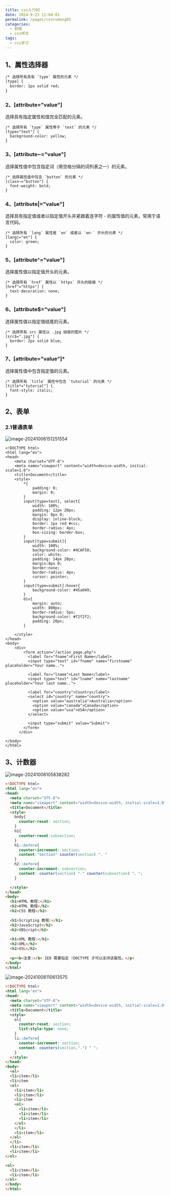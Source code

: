 ```yaml
---
title: css入门02
date: 2024-9-23 11:04:01
permalink: /pages/cssrumeng02
categories: 
  - 前端
  - css样式
tags: 
  - css学习
---
```

## 1、属性选择器
```html
/* 选择所有具有 `type` 属性的元素 */
[type] {
  border: 1px solid red;
}
```
### 2、[attribute="value"]

选择具有指定属性和值完全匹配的元素。

```
/* 选择所有 `type` 属性等于 `text` 的元素 */
[type="text"] {
  background-color: yellow;
}
```

### 3、[attribute~="value"]

选择属性值中包含指定词（用空格分隔的词列表之一）的元素。

```
/* 选择属性值中包含 `button` 的元素 */
[class~="button"] {
  font-weight: bold;
}
```

### 4、[attribute|="value"]

选择具有指定值或者以指定值开头并紧跟着连字符 - 的属性值的元素，常用于语言代码。

```
/* 选择所有 `lang` 属性是 `en` 或者以 `en-` 开头的元素 */
[lang|="en"] {
  color: green;
}
```

### 5、[attribute^="value"]

选择属性值以指定值开头的元素。

```
/* 选择所有 `href` 属性以 `https` 开头的链接 */
[href^="https"] {
  text-decoration: none;
}
```

### 6、[attribute$="value"]

选择属性值以指定值结尾的元素。

```
/* 选择所有 src 属性以 .jpg 结尾的图片 */
[src$=".jpg"] {
  border: 2px solid blue;
}
```

### 7、[attribute="value"]*

选择属性值中包含指定值的元素。

```
/* 选择所有 `title` 属性中包含 `tutorial` 的元素 */
[title*="tutorial"] {
  font-style: italic;
}
```















## 2、表单

### 2.1普通表单

![image-20241006151251554](assets/image-20241006151251554.png)

```
<!DOCTYPE html>
<html lang="en">
<head>
    <meta charset="UTF-8">
    <meta name="viewport" content="width=device-width, initial-scale=1.0">
    <title>Document</title>
    <style>
        *{
            padding: 0;
            margin: 0;
        }
        input[type=text], select{
            width: 100%;
            padding: 12px 20px;
            margin: 8px 0;
            display: inline-block;
            border: 1px red #ccc;
            border-radius: 4px;
            box-sizing: border-box;
        }
        input[type=submit]{
            width: 100%;
            background-color: #4CAF50;
            color: white;
            padding: 14px 20px;
            margin:8px 0;
            border:none;
            border-radius: 4px;
            cursor: pointer;
        }
        input[type=submit]:hover{
            background-color: #45a049;
        }
        div{
            margin: auto;
            width: 800px;
            border-radius: 5px;
            background-color: #f2f2f2;
            padding: 20px;
        }

    </style>
</head>
<body>
    <div>
        <form action="/action_page.php">
          <label for="fname">First Name</label>
          <input type="text" id="fname" name="firstname" placeholder="Your name..">
      
          <label for="lname">Last Name</label>
          <input type="text" id="lname" name="lastname" placeholder="Your last name..">
      
          <label for="country">Country</label>
          <select id="country" name="country">
            <option value="australia">Australia</option>
            <option value="canada">Canada</option>
            <option value="usa">USA</option>
          </select>
        
          <input type="submit" value="Submit">
        </form>
      </div>
      
</body>
</html>
```

## 3、计数器

![image-20241008105838282](assets/image-20241008105838282.png)

```html
<!DOCTYPE html>
<html lang="en">
<head>
  <meta charset="UTF-8">
  <meta name="viewport" content="width=device-width, initial-scale=1.0">
  <title>Document</title>
  <style>
    body{
      counter-reset: section;
    }
    h1{
      counter-reset:subsection;
    }
    h1::before{
      counter-increment: section;
      content:"Section" counter(section) ". "
    }
    h2::before{
      counter-increment: subsection;
      content: counter(section) "." counter(subsection) "、";
    }

  </style>
</head>
<body>
  <h1>HTML 教程:</h1>
  <h2>HTML 教程</h2>
  <h2>CSS 教程</h2>
  
  <h1>Scripting 教程:</h1>
  <h2>JavaScript</h2>
  <h2>VBScript</h2>
  
  <h1>XML 教程:</h1>
  <h2>XML</h2>
  <h2>XSL</h2>
  
  <p><b>注意:</b> IE8 需要指定 !DOCTYPE 才可以支持该属性。</p>
</body>
</html>
```



![image-20241008110613575](assets/image-20241008110613575.png)

```html
<!DOCTYPE html>
<html lang="en">
<head>
  <meta charset="UTF-8">
  <meta name="viewport" content="width=device-width, initial-scale=1.0">
  <title>Document</title>
  <style>
    ol{
      counter-reset: section;
      list-style-type: none;
    }
    li::before{
      counter-increment: section;
      content: counters(section,".") " ";
    }
  </style>
</head>
<body>
  <ol>
  <li>item</li>
  <li>item   
  <ol>
    <li>item</li>
    <li>item</li>
    <li>item
    <ol>
      <li>item</li>
      <li>item</li>
      <li>item</li>
    </ol>
    </li>
    <li>item</li>
  </ol>
  </li>
  <li>item</li>
  <li>item</li>
</ol>

<ol>
  <li>item</li>
  <li>item</li>
</ol>
</body>
</html>
```









